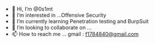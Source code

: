 - 👋 Hi, I’m @0s1mt
- 👀 I’m interested in ...Offensive Security
- 🌱 I’m currently learning  Penetration testing and BurpSuit
- 💞️ I’m looking to collaborate on ... 
- 📫 How to reach me ... gmail : f1784840@gmail.com
<!---
0s1mt/0s1mt is a ✨ special ✨ repository because its `README.md` (this file) appears on your GitHub profile.
profesyone yazılımcı olmak tek hayalim
--->
